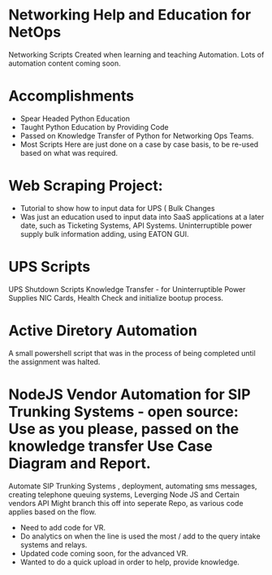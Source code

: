 # Networking Help and Education for NetOps
Networking Scripts 
Created when learning and teaching Automation.
Lots of automation content coming soon. 

# Accomplishments 

- Spear Headed Python Education 
- Taught Python Education by Providing Code
- Passed on Knowledge Transfer of Python for Networking Ops Teams. 
- Most Scripts Here are just done on a case by case basis, to be re-used based on what was required. 

# Web Scraping Project:
  - Tutorial to show how to input data for UPS ( Bulk Changes
  - Was just an education used to input data into SaaS applications at a later date, such as Ticketing Systems, API Systems. Uninterruptible power supply bulk     information adding, using EATON GUI. 

# UPS Scripts 
UPS Shutdown Scripts Knowledge Transfer - for Uninterruptible Power Supplies
NIC Cards, Health Check and initialize bootup process. 

# Active Diretory Automation

A small powershell script that was in the process of being completed until the assignment was halted. 

# NodeJS Vendor Automation for SIP Trunking Systems - open source: Use as you please, passed on the knowledge transfer Use Case Diagram and Report. 

Automate SIP Trunking Systems , deployment, automating sms messages, creating telephone queuing systems, Leverging Node JS and Certain vendors API
Might branch this off into seperate Repo, as various code applies based on the flow. 

- Need to add code for VR.  
- Do analytics on when the line is used the most / add to the query intake systems and relays. 
- Updated code coming soon, for the advanced VR. 
- Wanted to do a quick upload in order to help, provide knowledge. 
